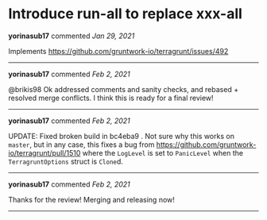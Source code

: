 # Introduce run-all to replace xxx-all

**yorinasub17** commented *Jan 29, 2021*

Implements https://github.com/gruntwork-io/terragrunt/issues/492
<br />
***


**yorinasub17** commented *Feb 2, 2021*

@brikis98 Ok addressed comments and sanity checks, and rebased + resolved merge conflicts. I think this is ready for a final review!
***

**yorinasub17** commented *Feb 2, 2021*

UPDATE: Fixed broken build in bc4eba9 . Not sure why this works on `master`, but in any case, this fixes a bug from https://github.com/gruntwork-io/terragrunt/pull/1510 where the `LogLevel` is set to `PanicLevel` when the `TerragruntOptions` struct is `Clone`d.
***

**yorinasub17** commented *Feb 2, 2021*

Thanks for the review! Merging and releasing now!
***

